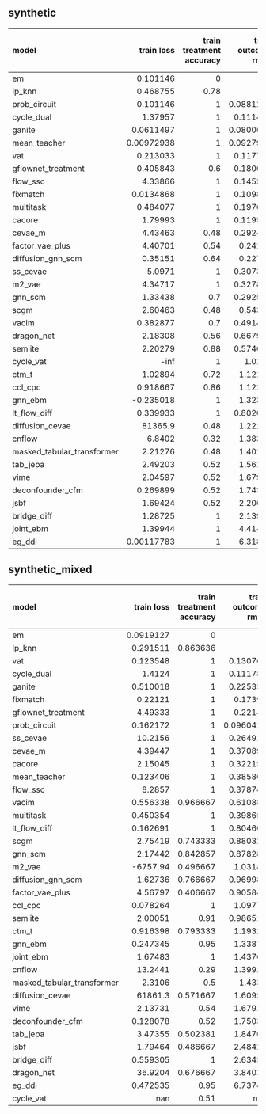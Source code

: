 ## synthetic

| model                      |     train loss |   train treatment accuracy |   train outcome rmse |   train outcome rmse labelled |   train outcome rmse unlabelled |       val loss |   val treatment accuracy |   val outcome rmse |   val outcome rmse labelled |   val outcome rmse unlabelled |
|:---------------------------|---------------:|---------------------------:|---------------------:|------------------------------:|--------------------------------:|---------------:|-------------------------:|-------------------:|----------------------------:|------------------------------:|
| em                         |     0.101146   |                       0    |            0         |                     0         |                               0 |     0.112136   |                     0    |           0        |                    0        |                             0 |
| lp_knn                     |     0.468755   |                       0.78 |            0         |                     0         |                               0 |     3.39246    |                     0.46 |           0        |                    0        |                             0 |
| prob_circuit               |     0.101146   |                       1    |            0.0881254 |                     0.0881254 |                               0 |     0.112136   |                     1    |           0.11587  |                    0.11587  |                             0 |
| cycle_dual                 |     1.37957    |                       1    |            0.111472  |                     0.111472  |                               0 |     2.03578    |                     1    |           0.153684 |                    0.153684 |                             0 |
| ganite                     |     0.0611497  |                       1    |            0.0800604 |                     0.0800604 |                               0 |     0.0764148  |                     1    |           0.164491 |                    0.164491 |                             0 |
| mean_teacher               |     0.00972938 |                       1    |            0.0927969 |                     0.0927969 |                               0 |     0.0276317  |                     1    |           0.16453  |                    0.16453  |                             0 |
| vat                        |     0.213033   |                       1    |            0.117783  |                     0.117783  |                               0 |     0.23508    |                     0.98 |           0.168359 |                    0.168359 |                             0 |
| gflownet_treatment         |     0.405843   |                       0.6  |            0.180048  |                     0.180048  |                               0 |     0.804685   |                     0.62 |           0.183471 |                    0.183471 |                             0 |
| flow_ssc                   |     4.33866    |                       1    |            0.145513  |                     0.145513  |                               0 |     5.03176    |                     0.94 |           0.193087 |                    0.193087 |                             0 |
| fixmatch                   |     0.0134868  |                       1    |            0.109898  |                     0.109898  |                               0 |     0.0523683  |                     1    |           0.227724 |                    0.227724 |                             0 |
| multitask                  |     0.484077   |                       1    |            0.197669  |                     0.197669  |                               0 |     0.713301   |                     1    |           0.235413 |                    0.235413 |                             0 |
| cacore                     |     1.79993    |                       1    |            0.119586  |                     0.119586  |                               0 |     1.84068    |                     1    |           0.236531 |                    0.236531 |                             0 |
| cevae_m                    |     4.43463    |                       0.48 |            0.292485  |                     0.292485  |                               0 |     4.96691    |                     0.44 |           0.271409 |                    0.271409 |                             0 |
| factor_vae_plus            |     4.40701    |                       0.54 |            0.24169   |                     0.24169   |                               0 |     4.8485     |                     0.6  |           0.285862 |                    0.285862 |                             0 |
| diffusion_gnn_scm          |     0.35151    |                       0.64 |            0.22723   |                     0.22723   |                               0 |     3.81943    |                     0.42 |           0.305608 |                    0.305608 |                             0 |
| ss_cevae                   |     5.0971     |                       1    |            0.307368  |                     0.307368  |                               0 |     5.19755    |                     1    |           0.317766 |                    0.317766 |                             0 |
| m2_vae                     |     4.34717    |                       1    |            0.327848  |                     0.327848  |                               0 |     4.77624    |                     1    |           0.358138 |                    0.358138 |                             0 |
| gnn_scm                    |     1.33438    |                       0.7  |            0.292513  |                     0.292513  |                               0 |     1.78738    |                     0.36 |           0.435543 |                    0.435543 |                             0 |
| scgm                       |     2.60463    |                       0.48 |            0.54304   |                     0.54304   |                               0 |     3.33034    |                     0.42 |           0.493507 |                    0.493507 |                             0 |
| vacim                      |     0.382877   |                       0.7  |            0.491478  |                     0.491478  |                               0 |     0.607483   |                     0.68 |           0.502945 |                    0.502945 |                             0 |
| dragon_net                 |     2.18308    |                       0.56 |            0.667923  |                     0.667923  |                               0 |     2.71179    |                     0.54 |           0.767815 |                    0.767815 |                             0 |
| semiite                    |     2.20279    |                       0.88 |            0.574643  |                     0.574643  |                               0 |     3.30104    |                     0.82 |           0.799041 |                    0.799041 |                             0 |
| cycle_vat                  |  -inf          |                       1    |            1.0197    |                     1.0197    |                               0 |     3.60989    |                     0.98 |           1.20117  |                    1.20117  |                             0 |
| ctm_t                      |     1.02894    |                       0.72 |            1.12114   |                     1.12114   |                               0 |     1.28285    |                     0.7  |           1.26243  |                    1.26243  |                             0 |
| ccl_cpc                    |     0.918667   |                       0.86 |            1.12206   |                     1.12206   |                               0 |     1.21729    |                     0.86 |           1.26483  |                    1.26483  |                             0 |
| gnn_ebm                    |    -0.235018   |                       1    |            1.32385   |                     1.32385   |                               0 |    -0.467664   |                     1    |           1.29085  |                    1.29085  |                             0 |
| lt_flow_diff               |     0.339933   |                       1    |            0.802061  |                     0.802061  |                               0 |     0.34938    |                     1    |           1.3189   |                    1.3189   |                             0 |
| diffusion_cevae            | 81365.9        |                       0.48 |            1.22259   |                     1.22259   |                               0 | 62134.6        |                     0.44 |           1.49752  |                    1.49752  |                             0 |
| cnflow                     |     6.8402     |                       0.32 |            1.38306   |                     1.38306   |                               0 |     8.09744    |                     0.38 |           1.64491  |                    1.64491  |                             0 |
| masked_tabular_transformer |     2.21276    |                       0.48 |            1.40124   |                     1.40124   |                               0 |     3.63475    |                     0.44 |           1.65382  |                    1.65382  |                             0 |
| tab_jepa                   |     2.49203    |                       0.52 |            1.56126   |                     1.56126   |                               0 |     3.21973    |                     0.56 |           1.77269  |                    1.77269  |                             0 |
| vime                       |     2.04597    |                       0.52 |            1.67909   |                     1.67909   |                               0 |     2.7684     |                     0.56 |           1.88593  |                    1.88593  |                             0 |
| deconfounder_cfm           |     0.269899   |                       0.52 |            1.74304   |                     1.74304   |                               0 |     0.264176   |                     0.56 |           1.97952  |                    1.97952  |                             0 |
| jsbf                       |     1.69424    |                       0.52 |            2.20691   |                     2.20691   |                               0 |     1.97273    |                     0.56 |           2.16345  |                    2.16345  |                             0 |
| bridge_diff                |     1.28725    |                       1    |            2.13972   |                     2.13972   |                               0 |     1.47182    |                     1    |           2.65599  |                    2.65599  |                             0 |
| joint_ebm                  |     1.39944    |                       1    |            4.41409   |                     4.41409   |                               0 |     1.43747    |                     1    |           4.28807  |                    4.28807  |                             0 |
| eg_ddi                     |     0.00117783 |                       1    |            6.31832   |                     6.31832   |                               0 |     0.00111677 |                     1    |           6.557    |                    6.557    |                             0 |

## synthetic_mixed

| model                      |    train loss |   train treatment accuracy |   train outcome rmse |   train outcome rmse labelled |   train outcome rmse unlabelled |     val loss |   val treatment accuracy |   val outcome rmse |   val outcome rmse labelled |   val outcome rmse unlabelled |
|:---------------------------|--------------:|---------------------------:|---------------------:|------------------------------:|--------------------------------:|-------------:|-------------------------:|-------------------:|----------------------------:|------------------------------:|
| em                         |     0.0919127 |                   0        |            0         |                     0         |                        0        |     0.104631 |                 0        |           0        |                    0        |                      0        |
| lp_knn                     |     0.291511  |                   0.863636 |            0         |                     0         |                        0        |   nan        |                 0.56     |           0        |                    0        |                      0        |
| vat                        |     0.123548  |                   1        |            0.130765  |                     0.0687638 |                        0.162311 |     0.183249 |                 0.971429 |           0.154135 |                    0.149432 |                      0.159845 |
| cycle_dual                 |     1.4124    |                   1        |            0.111783  |                     0.096382  |                        0.117828 |     1.95513  |                 1        |           0.173    |                    0.167246 |                      0.177523 |
| ganite                     |     0.510018  |                   1        |            0.225359  |                     0.0768609 |                        0.289877 |     0.54007  |                 1        |           0.196461 |                    0.191208 |                      0.179323 |
| fixmatch                   |     0.22121   |                   1        |            0.17399   |                     0.156948  |                        0.174268 |     0.332878 |                 1        |           0.214332 |                    0.188381 |                      0.221959 |
| gflownet_treatment         |     4.49333   |                   1        |            0.22141   |                     0.225292  |                        0.222834 |     6.32574  |                 1        |           0.219749 |                    0.202325 |                      0.217111 |
| prob_circuit               |     0.162172  |                   1        |            0.0960416 |                     0.0834167 |                        0.104901 |     0.20415  |                 0.96     |           0.277821 |                    0.138124 |                      0.367819 |
| ss_cevae                   |    10.2156    |                   1        |            0.264912  |                     0.243225  |                        0.255151 |    10.4034   |                 1        |           0.350254 |                    0.324253 |                      0.36325  |
| cevae_m                    |     4.39447   |                   1        |            0.370895  |                     0.378208  |                        0.352568 |     4.61139  |                 1        |           0.355182 |                    0.377965 |                      0.33261  |
| cacore                     |     2.15045   |                   1        |            0.322156  |                     0.221535  |                        0.376888 |     2.30174  |                 1        |           0.461103 |                    0.4552   |                      0.439557 |
| mean_teacher               |     0.123406  |                   1        |            0.385869  |                     0.34119   |                        0.385292 |     0.26213  |                 1        |           0.487556 |                    0.476161 |                      0.46163  |
| flow_ssc                   |     8.2857    |                   1        |            0.378742  |                     0.369129  |                        0.389528 |     9.85671  |                 0.792857 |           0.603717 |                    0.463659 |                      0.678165 |
| vacim                      |     0.556338  |                   0.966667 |            0.610888  |                     0.596502  |                        0.618357 |     0.599536 |                 0.9      |           0.63521  |                    0.679124 |                      0.606908 |
| multitask                  |     0.450354  |                   1        |            0.398656  |                     0.272527  |                        0.455424 |     1.18016  |                 1        |           0.651479 |                    0.638734 |                      0.662121 |
| lt_flow_diff               |     0.162691  |                   1        |            0.804602  |                     0.913167  |                        0.62366  |     0.476285 |                 1        |           0.788296 |                    0.782841 |                      0.834063 |
| scgm                       |     2.75419   |                   0.743333 |            0.880327  |                     0.618951  |                        1.02173  |     3.46337  |                 0.592857 |           0.917219 |                    0.625493 |                      1.14445  |
| gnn_scm                    |     2.17442   |                   0.842857 |            0.878283  |                     0.764929  |                        0.947345 |     2.98137  |                 0.545238 |           1.00944  |                    0.834581 |                      1.13029  |
| m2_vae                     | -6757.94      |                   0.496667 |            1.03185   |                     0.677311  |                        1.21364  | -4206.68     |                 0.597619 |           1.13799  |                    0.868787 |                      1.36686  |
| diffusion_gnn_scm          |     1.62736   |                   0.766667 |            0.969981  |                     0.776547  |                        1.10225  |     2.39645  |                 0.680952 |           1.17142  |                    0.84229  |                      1.38476  |
| factor_vae_plus            |     4.56797   |                   0.406667 |            0.905848  |                     0.412908  |                        1.1715   |     4.77517  |                 0.47619  |           1.17616  |                    0.564642 |                      1.59944  |
| ccl_cpc                    |     0.078264  |                   1        |            1.09779   |                     0.580454  |                        1.34633  |     0.839872 |                 0.764286 |           1.22915  |                    1.14995  |                      1.31359  |
| semiite                    |     2.00051   |                   0.91     |            0.986518  |                     0.495203  |                        1.21871  |     5.96913  |                 0.702381 |           1.2954   |                    1.02757  |                      1.5108   |
| ctm_t                      |     0.916398  |                   0.793333 |            1.19324   |                     1.04475   |                        1.20846  |     1.2174   |                 0.664286 |           1.3811   |                    1.37084  |                      1.4045   |
| gnn_ebm                    |     0.247345  |                   0.95     |            1.33874   |                     1.31038   |                        1.26066  |     0.577818 |                 0.892857 |           1.5913   |                    1.60764  |                      1.52601  |
| joint_ebm                  |     1.67483   |                   1        |            1.43762   |                     1.23044   |                        1.56872  |     1.83005  |                 1        |           1.65831  |                    1.68967  |                      1.67954  |
| cnflow                     |    13.2441    |                   0.29     |            1.39928   |                     1.36912   |                        1.33831  |    15.8494   |                 0.469048 |           1.66332  |                    1.6941   |                      1.61075  |
| masked_tabular_transformer |     2.3106    |                   0.5      |            1.4334    |                     1.31943   |                        1.4013   |     3.71925  |                 0.597619 |           1.67577  |                    1.73184  |                      1.60204  |
| diffusion_cevae            | 61861.3       |                   0.571667 |            1.60952   |                     1.42104   |                        1.63563  | 63483.4      |                 0.597619 |           1.7979   |                    1.80769  |                      1.77436  |
| vime                       |     2.13731   |                   0.54     |            1.67915   |                     1.63466   |                        1.68736  |     2.94235  |                 0.597619 |           1.88593  |                    1.93828  |                      1.80823  |
| deconfounder_cfm           |     0.128078  |                   0.52     |            1.75032   |                     1.72688   |                        1.78734  |     0.127602 |                 0.597619 |           1.95408  |                    2.01074  |                      1.86678  |
| tab_jepa                   |     3.47355   |                   0.502381 |            1.84768   |                     1.84795   |                        1.807    |     4.67666  |                 0.597619 |           2.03256  |                    2.06087  |                      1.9728   |
| jsbf                       |     1.79464   |                   0.486667 |            2.48422   |                     2.62055   |                        2.28671  |     1.64304  |                 0.597619 |           2.60545  |                    2.77277  |                      2.309    |
| bridge_diff                |     0.559305  |                   1        |            2.63459   |                     2.5603    |                        2.61312  |     0.603919 |                 1        |           2.94692  |                    2.53669  |                      3.40146  |
| dragon_net                 |    36.9204    |                   0.676667 |            3.84031   |                     3.69323   |                        3.85793  |    56.39     |                 0.597619 |           4.32382  |                    3.13974  |                      5.53239  |
| eg_ddi                     |     0.472535  |                   0.95     |            6.73745   |                     7.22185   |                        6.1725   |     0.72315  |                 0.792857 |           7.56999  |                    7.89564  |                      6.84161  |
| cycle_vat                  |   nan         |                   0.51     |          nan         |                   nan         |                      nan        |   nan        |                 0.597619 |         nan        |                  nan        |                    nan        |


